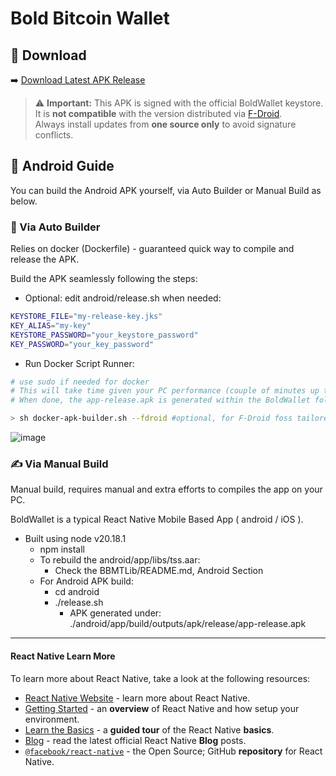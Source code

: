 # Bold Bitcoin Wallet

## 📲 Download

➡️ [Download Latest APK Release](https://github.com/BoldBitcoinWallet/BoldWallet/releases/latest)

> ⚠️ **Important:** This APK is signed with the official BoldWallet keystore.  
> It is **not compatible** with the version distributed via [F-Droid](https://f-droid.org).  
> Always install updates from **one source only** to avoid signature conflicts.

## 📖 Android Guide
You can build the Android APK yourself, via Auto Builder or Manual Build as below.

### 🔁 Via Auto Builder
Relies on docker (Dockerfile) - guaranteed quick way to compile and release the APK.

Build the APK seamlessly following the steps:
- Optional: edit android/release.sh when needed:
```sh
KEYSTORE_FILE="my-release-key.jks"
KEY_ALIAS="my-key"
KEYSTORE_PASSWORD="your_keystore_password"
KEY_PASSWORD="your_key_password"
```
- Run Docker Script Runner:
```sh
# use sudo if needed for docker
# This will take time given your PC performance (couple of minutes up to 30 minutes)
# When done, the app-release.apk is generated within the BoldWallet folder

> sh docker-apk-builder.sh --fdroid #optional, for F-Droid foss tailored build
```
![image](https://github.com/user-attachments/assets/eb8f1a45-b2cb-46ec-a061-fc0cb4f10448)
  

### ✍️ Via Manual Build
Manual build, requires manual and extra efforts to compiles the app on your PC.

BoldWallet is a typical React Native Mobile Based App ( android / iOS ).
- Built using node v20.18.1
  - npm install
  - To rebuild the android/app/libs/tss.aar:
    - Check the BBMTLib/README.md, Android Section
  - For Android APK build:
    - cd android
    - ./release.sh
        - APK generated under:
            ./android/app/build/outputs/apk/release/app-release.apk 


----

#### React Native Learn More

To learn more about React Native, take a look at the following resources:

- [React Native Website](https://reactnative.dev) - learn more about React Native.
- [Getting Started](https://reactnative.dev/docs/environment-setup) - an **overview** of React Native and how setup your environment.
- [Learn the Basics](https://reactnative.dev/docs/getting-started) - a **guided tour** of the React Native **basics**.
- [Blog](https://reactnative.dev/blog) - read the latest official React Native **Blog** posts.
- [`@facebook/react-native`](https://github.com/facebook/react-native) - the Open Source; GitHub **repository** for React Native.

